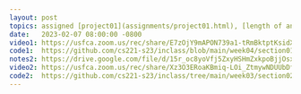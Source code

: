 ```yaml
---
layout: post
topics: assigned [project01](assignments/project01.html), [length of an array of any type](https://github.com/cs221-s23/inclass/blob/main/week04/section01/array_length.c), [switch statement](https://github.com/cs221-s23/inclass/blob/main/week04/section01/switch_demo.c)
date:   2023-02-07 08:00:00 -0800
video1: https://usfca.zoom.us/rec/share/E7zOjY9mAPON739a1-tRmBktptKsidXqKI0dCmuFnDTpVFJJqgmeGv9m47MMPqug.ZzMxtVK-yQqOpR6-
code1:  https://github.com/cs221-s23/inclass/blob/main/week04/section01/
notes2: https://drive.google.com/file/d/15r_oc8yoVfj5ZxyHSHmZxkpoBjjOsxDp/view?usp=share_link
video2: https://usfca.zoom.us/rec/share/Xz3O3ERoaKBmiq-LOi_ZtmywNDUUbDfSRUIL3x8azD86NsBRDnbzQTySlSg483yb.MVAd0BROEXsttd6H 
code2:  https://github.com/cs221-s23/inclass/tree/main/week03/section02
---
```

